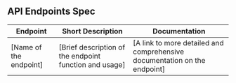 ## API Endpoints Spec

| Endpoint | Short Description | Documentation |
| - | - | - |
| [Name of the endpoint] | [Brief description of the endpoint function and usage] | [A link to more detailed and comprehensive documentation on the endpoint] |
